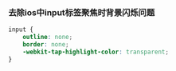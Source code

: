 ### 去除ios中input标签聚焦时背景闪烁问题

```css
input {
    outline: none;
    border: none;
    -webkit-tap-highlight-color: transparent;
}
```

